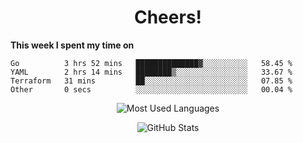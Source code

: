 <h1 align="center">Cheers!</h1>

**This week I spent my time on**
<!--START_SECTION:waka-->

```text
Go          3 hrs 52 mins   ██████████████▓░░░░░░░░░░   58.45 %
YAML        2 hrs 14 mins   ████████▒░░░░░░░░░░░░░░░░   33.67 %
Terraform   31 mins         ██░░░░░░░░░░░░░░░░░░░░░░░   07.85 %
Other       0 secs          ░░░░░░░░░░░░░░░░░░░░░░░░░   00.04 %
```

<!--END_SECTION:waka-->

<p align="center"><img src="https://github-readme-stats.vercel.app/api/top-langs/?username=thnkrn&layout=compact&hide=html&theme=tokyonight" alt="Most Used Languages" /></p>

<p align="center"><img src="https://github-readme-stats.vercel.app/api?username=thnkrn&show_icons=true&count_private=true&theme=tokyonight" alt="GitHub Stats" /></p>

<!-- <p align="center"><a href="https://wakatime.com"><img src="https://wakatime.com/share/@thnkrn/40092326-d1bd-471b-89da-9a7c63939402.png" /></p>
 -->
